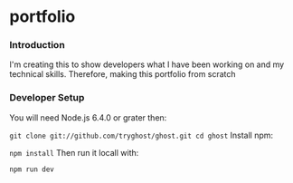 # portfolio

### Introduction 

I'm creating this to show developers what I have been working on and my technical skills. Therefore, making this portfolio from scratch

### Developer Setup
You will need Node.js 6.4.0 or grater then:

``
git clone git://github.com/tryghost/ghost.git
cd ghost
``
Install npm:

``
npm install
``
Then run it locall with:

``
npm run dev
``
